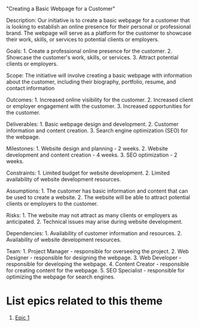 "Creating a Basic Webpage for a Customer"

Description: Our initiative is to create a basic webpage for a customer that is looking to establish an online presence for their personal or professional brand. The webpage will serve as a platform for the customer to showcase their work, skills, or services to potential clients or employers.

Goals: 1. Create a professional online presence for the customer.
       2. Showcase the customer's work, skills, or services.
       3. Attract potential clients or employers.

Scope: The initiative will involve creating a basic webpage with information about the customer, including their biography, portfolio, resume, and contact information

Outcomes: 1. Increased online visibility for the customer.
          2. Increased client or employer engagement with the customer.
          3. Increased opportunities for the customer.

Deliverables: 1. Basic webpage design and development.
              2. Customer information and content creation.
              3. Search engine optimization (SEO) for the webpage.

Milestones: 1. Website design and planning - 2 weeks.
            2. Website development and content creation - 4 weeks.
            3. SEO optimization - 2 weeks.

Constraints: 1. Limited budget for website development.
             2. Limited availability of website development resources.

Assumptions: 1. The customer has basic information and content that can be used to create a website.
             2. The website will be able to attract potential clients or employers to the customer.

Risks: 1. The website may not attract as many clients or employers as anticipated.
       2. Technical issues may arise during website development.

Dependencies: 1. Availability of customer information and resources.
              2. Availability of website development resources.

Team: 1. Project Manager - responsible for overseeing the project.
      2. Web Designer - responsible for designing the webpage.
      3. Web Developer - responsible for developing the webpage.
      4. Content Creator - responsible for creating content for the webpage.
      5. SEO Specialist - responsible for optimizing the webpage for search engines.

# List epics related to this theme
1. [Epic 1](../../../../documentation/templates/theme/initiatives/epics/epic_template.md)
